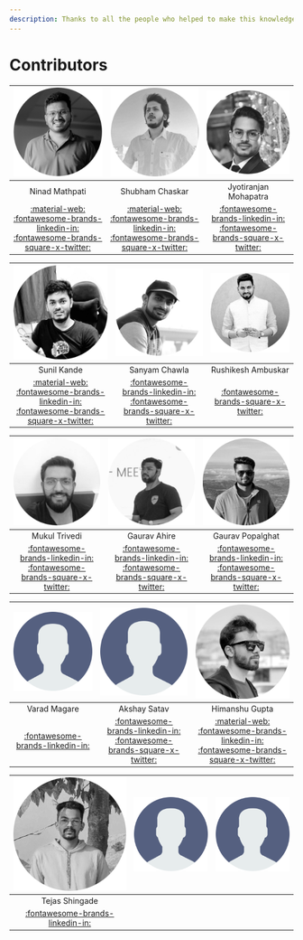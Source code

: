 ```yaml
---
description: Thanks to all the people who helped to make this knowledge base.
---
```


# Contributors

| ![Ninad Mathpati](../attachments/collaborator_images/Ninad_Mathpati.jpg) | ![Shubham Chaskar](../attachments/collaborator_images/Shubham_Chaskar.jpg) | ![Jyotiranjan Mohapatra](../attachments/collaborator_images/Jyotiranjan_Mohapatra.jpg) |
|:---:|:---:|:---:|
| Ninad Mathpati | Shubham Chaskar | Jyotiranjan Mohapatra  |
| [:material-web:](https://ninadmathpati.com) [:fontawesome-brands-linkedin-in:](https://linkedin.com/in/ninad-mathpati/) [:fontawesome-brands-square-x-twitter:](https://twitter.com/ninad\_mathpati) | [:material-web:](https://shubhamchaskar.com/) [:fontawesome-brands-linkedin-in:](https://www.linkedin.com/in/shubham-chaskar) [:fontawesome-brands-square-x-twitter:](https://twitter.com/chaskar\_shubham) | [:fontawesome-brands-linkedin-in:](https://www.linkedin.com/in/jyotiranjan-mohapatra/) [:fontawesome-brands-square-x-twitter:](https://twitter.com/sonumohapatra92) |

| ![Sunil Kande](../attachments/collaborator_images/Sunil_Kande.jpg) | ![Sanyam Chawla](../attachments/collaborator_images/Sanyam_Chawla.jpg) | ![Rushikesh Ambuskar](../attachments/collaborator_images/Rushikesh_Ambuskar.jpg) |
|:---:|:---:|:---:|
| Sunil Kande | Sanyam Chawla | Rushikesh Ambuskar |
| [:material-web:](https://techfrendz007.blogspot.com/) [:fontawesome-brands-linkedin-in:](https://www.linkedin.com/in/sunil-kande-495b7812b/) [:fontawesome-brands-square-x-twitter:](https://twitter.com/Sunil45\_) | [:fontawesome-brands-linkedin-in:](https://www.linkedin.com/in/infosecsanyam/) [:fontawesome-brands-square-x-twitter:](https://twitter.com/infosecsanyam) | [:fontawesome-brands-square-x-twitter:](https://twitter.com/u1tran00b) |

| ![Mukul Trivedi](../attachments/collaborator_images/Mukul_Trivedi.jpg) | ![Gaurav Ahire](../attachments/collaborator_images/Gaurav_Ahire.jpg) | ![Gaurav Popalghat](../attachments/collaborator_images/Gaurav_Popalghat.jpg) |
|:---:|:---:|:---:|
| Mukul Trivedi | Gaurav Ahire | Gaurav Popalghat |
| [:fontawesome-brands-linkedin-in:](https://www.linkedin.com/in/m0hn1sh/) [:fontawesome-brands-square-x-twitter:](https://twitter.com/M0hn1sh) | [:fontawesome-brands-linkedin-in:](https://www.linkedin.com/in/gaurav-ahire-27b378140) [:fontawesome-brands-square-x-twitter:](https://twitter.com/GauravAhire12) | [:fontawesome-brands-linkedin-in:](https://www.linkedin.com/in/noobx/) [:fontawesome-brands-square-x-twitter:](https://twitter.com/N008x) |

| ![Varad Magare](../attachments/collaborator_images/default.png) | ![Akshay Satav](../attachments/collaborator_images/default.png) | ![Himanshu Gupta](../attachments/collaborator_images/Himanshu_Gupta.jpg) |
|:---:|:---:|:---:|
| Varad Magare | Akshay Satav | Himanshu Gupta |
| [:fontawesome-brands-linkedin-in:](https://www.linkedin.com/in/varad-magare-7b6162177/) | [:fontawesome-brands-linkedin-in:](https://www.linkedin.com/in/akshaysatav) [:fontawesome-brands-square-x-twitter:](https://twitter.com/AkkiSatav) | [:material-web:](https://himanshugupta2077.github.io/) [:fontawesome-brands-linkedin-in:](https://www.linkedin.com/in/himanshugupta2077) [:fontawesome-brands-square-x-twitter:](https://twitter.com/himanshug2077) |

| ![Tejas Shingade](../attachments/collaborator_images/Tejas_Shingade.jpg) | ![template](../attachments/collaborator_images/default.png) | ![template](../attachments/collaborator_images/default.png) |
|:---:|:---:|:---:|
| Tejas Shingade | | |
| [:fontawesome-brands-linkedin-in:](https://www.linkedin.com/in/tejas-shingade/) | | |
<!-- 
### Ninad Mathpati [:material-web:](https://ninadmathpati.com) [:fontawesome-brands-linkedin-in:](https://linkedin.com/in/ninad-mathpati/) [:fontawesome-brands-square-x-twitter:](https://twitter.com/ninad\_mathpati)

### Shubham Chaskar [:material-web:](https://shubhamchaskar.com/) [:fontawesome-brands-linkedin-in:](https://www.linkedin.com/in/shubham-chaskar) [:fontawesome-brands-square-x-twitter:](https://twitter.com/chaskar\_shubham)

### Jyotiranjan Mohapatra [:fontawesome-brands-linkedin-in:](https://www.linkedin.com/in/jyotiranjan-mohapatra/) [:fontawesome-brands-square-x-twitter:](https://twitter.com/sonumohapatra92)

### Sunil Kande [:material-web:](https://techfrendz007.blogspot.com/) [:fontawesome-brands-linkedin-in:](https://www.linkedin.com/in/sunil-kande-495b7812b/) [:fontawesome-brands-square-x-twitter:](https://twitter.com/Sunil45\_)

### Sanyam Chawla [:fontawesome-brands-linkedin-in:](https://www.linkedin.com/in/infosecsanyam/) [:fontawesome-brands-square-x-twitter:](https://twitter.com/infosecsanyam)

### Rushikesh Ambuskar [:fontawesome-brands-square-x-twitter:](https://twitter.com/u1tran00b)

### Mukul Trivedi [:fontawesome-brands-linkedin-in:](https://www.linkedin.com/in/m0hn1sh/) [:fontawesome-brands-square-x-twitter:](https://twitter.com/M0hn1sh)

### Gaurav Ahire [:fontawesome-brands-linkedin-in:](https://www.linkedin.com/in/gaurav-ahire-27b378140) [:fontawesome-brands-square-x-twitter:](https://twitter.com/GauravAhire12)

### Gaurav Popalghat [:fontawesome-brands-linkedin-in:](https://www.linkedin.com/in/noobx/) [:fontawesome-brands-square-x-twitter:](https://twitter.com/N008x)

### Varad Magare [:fontawesome-brands-square-x-twitter:](https://twitter.com/magarevarad)

### Akshay Satav [:fontawesome-brands-linkedin-in:](https://www.linkedin.com/in/akshaysatav) [:fontawesome-brands-square-x-twitter:](https://twitter.com/AkkiSatav)

### Himanshu Gupta [:material-web:](https://himanshugupta2077.github.io/) [:fontawesome-brands-linkedin-in:](https://www.linkedin.com/in/himanshugupta2077) [:fontawesome-brands-square-x-twitter:](https://twitter.com/himanshug2077)

### Tejas Shingade [:fontawesome-brands-linkedin-in:](https://www.linkedin.com/in/tejas-shingade/) -->